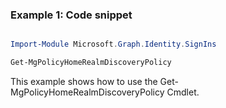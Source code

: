 ### Example 1: Code snippet

```powershell

Import-Module Microsoft.Graph.Identity.SignIns

Get-MgPolicyHomeRealmDiscoveryPolicy

```
This example shows how to use the Get-MgPolicyHomeRealmDiscoveryPolicy Cmdlet.

